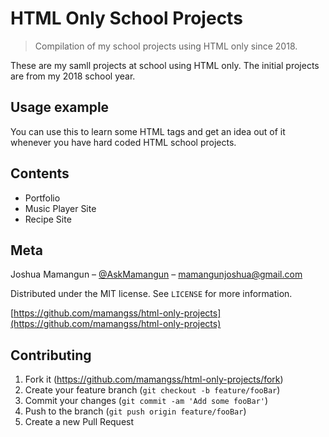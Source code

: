 # HTML Only School Projects
> Compilation of my school projects using HTML only since 2018.

These are my samll projects at school using HTML only. The initial projects are from my 2018 school year.

## Usage example

You can use this to learn some HTML tags and get an idea out of it whenever you have hard coded HTML school projects.

## Contents

* Portfolio
* Music Player Site
* Recipe Site

## Meta

Joshua Mamangun – [@AskMamangun][mamangss-fb] – mamangunjoshua@gmail.com

Distributed under the MIT license. See ``LICENSE`` for more information.

[https://github.com/mamangss/html-only-projects](https://github.com/mamangss/html-only-projects)

## Contributing

1. Fork it (<https://github.com/mamangss/html-only-projects/fork>)
2. Create your feature branch (`git checkout -b feature/fooBar`)
3. Commit your changes (`git commit -am 'Add some fooBar'`)
4. Push to the branch (`git push origin feature/fooBar`)
5. Create a new Pull Request

<!-- Markdown link & img dfn's -->
[mamangss-fb]: https://facebook.com/AskMamangun
